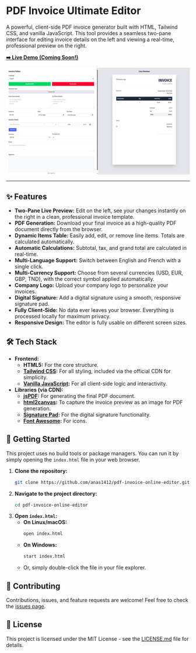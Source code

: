 # PDF Invoice Ultimate Editor

A powerful, client-side PDF invoice generator built with HTML, Tailwind CSS, and vanilla JavaScript. This tool provides a seamless two-pane interface for editing invoice details on the left and viewing a real-time, professional preview on the right.

**[➡️ Live Demo (Coming Soon!)](https://anas1412.github.io/pdf-invoice-online-editor/)**

![Screenshot of the PDF Invoice Editor](./SCREENSHOT.png)

---

## ✨ Features

- **Two-Pane Live Preview:** Edit on the left, see your changes instantly on the right in a clean, professional invoice template.
- **PDF Generation:** Download your final invoice as a high-quality PDF document directly from the browser.
- **Dynamic Items Table:** Easily add, edit, or remove line items. Totals are calculated automatically.
- **Automatic Calculations:** Subtotal, tax, and grand total are calculated in real-time.
- **Multi-Language Support:** Switch between English and French with a single click.
- **Multi-Currency Support:** Choose from several currencies (USD, EUR, GBP, TND), with the correct symbol applied automatically.
- **Company Logo:** Upload your company logo to personalize your invoices.
- **Digital Signature:** Add a digital signature using a smooth, responsive signature pad.
- **Fully Client-Side:** No data ever leaves your browser. Everything is processed locally for maximum privacy.
- **Responsive Design:** The editor is fully usable on different screen sizes.

## 🛠️ Tech Stack

- **Frontend:**
  - **HTML5:** For the core structure.
  - **[Tailwind CSS](https://tailwindcss.com/):** For all styling, included via the official CDN for simplicity.
  - **[Vanilla JavaScript](https://developer.mozilla.org/en-US/docs/Web/JavaScript):** For all client-side logic and interactivity.
- **Libraries (via CDN):**
  - **[jsPDF](https://github.com/parallax/jsPDF):** For generating the final PDF document.
  - **[html2canvas](https://html2canvas.hertzen.com/):** To capture the invoice preview as an image for PDF generation.
  - **[Signature Pad](https://github.com/szimek/signature_pad):** For the digital signature functionality.
  - **[Font Awesome](https://fontawesome.com/):** For icons.

## 🚀 Getting Started

This project uses no build tools or package managers. You can run it by simply opening the `index.html` file in your web browser.

1.  **Clone the repository:**
    ```bash
    git clone https://github.com/anas1412/pdf-invoice-online-editor.git
    ```
2.  **Navigate to the project directory:**
    ```bash
    cd pdf-invoice-online-editor
    ```
3.  **Open `index.html`:**
    - **On Linux/macOS:**
      ```bash
      open index.html
      ```
    - **On Windows:**
      ```bash
      start index.html
      ```
    - Or, simply double-click the file in your file explorer.

## 🤝 Contributing

Contributions, issues, and feature requests are welcome! Feel free to check the [issues page](https://github.com/anas1412/pdf-invoice-online-editor/issues).

## 📝 License

This project is licensed under the MIT License - see the [LICENSE.md](LICENSE.md) file for details.
